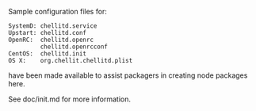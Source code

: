 Sample configuration files for:
```
SystemD: chellitd.service
Upstart: chellitd.conf
OpenRC:  chellitd.openrc
         chellitd.openrcconf
CentOS:  chellitd.init
OS X:    org.chellit.chellitd.plist
```
have been made available to assist packagers in creating node packages here.

See doc/init.md for more information.

